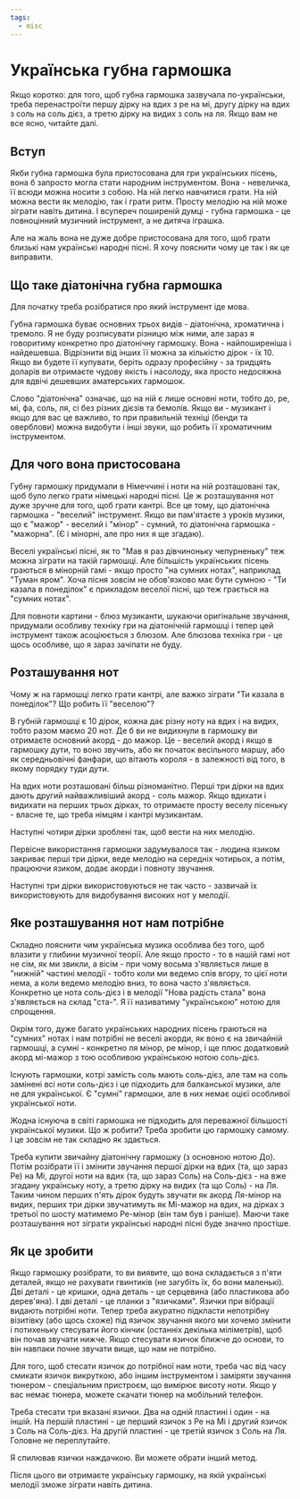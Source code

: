 ```yaml
---
tags:
  - misc
---
```

# Українська губна гармошка

Якщо коротко: для того, щоб губна гармошка зазвучала по-українськи, треба перенастроїти першу дірку на вдих з ре на мі, другу дірку на вдих з соль на соль дієз, а третю дірку на видих з соль на ля.
Якщо вам не все ясно, читайте далі.

## Вступ

Якби губна гармошка була пристосована для гри українських пісень, вона б запросто могла стати народним інструментом.
Вона - невеличка, її всюди можна носити з собою.
На ній легко навчитися грати.
На ній можна вести як мелодію, так і грати ритм.
Просту мелодію на ній може зіграти навіть дитина.
І всупереч поширеній думці - губна гармошка - це повноцінний музичний інструмент, а не дитяча іграшка.

Але на жаль вона не дуже добре пристосована для того, щоб грати близькі нам українські народні пісні.
Я хочу пояснити чому це так і як це виправити. 

## Що таке діатонічна губна гармошка

Для початку треба розібратися про який інструмент іде мова.

Губна гармошка буває основних трьох видів - діатонічна, хроматична і тремоло.
Я не буду розписувати різницю між ними, але зараз я говоритиму конкретно про діатонічну гармошку.
Вона - найпоширеніша і найдешевша.
Відрізнити від інших її можна за кількістю дірок - їх 10.
Якщо ви будете її купувати, беріть одразу професійну - за тридцять доларів ви отримаєте чудову якість і насолоду, яка просто недосяжна для вдвічі дешевших аматерських гармошок.

Слово "діатонічна" означає, що на ній є лише основні ноти, тобто до, ре, мі, фа, соль, ля, сі без різних дієзів та бемолів.
Якщо ви - музикант і якщо для вас це важливо, то при правильній техніці (бенди та оверблови) можна видобути і інші звуки, що робить її хроматичним інструментом.

## Для чого вона пристосована

Губну гармошку придумали в Німеччині і ноти на ній розташовані так, щоб було легко грати німецькі народні пісні.
Це ж розташування нот дуже зручне для того, щоб грати кантрі.
Все це тому, що діатонічна гармошка - "веселий" інструмент.
Якщо ви пам'ятаєте з уроків музики, що є "мажор" - веселий і "мінор" - сумний, то діатонічна гармошка - "мажорна".
(Є і мінорні, але про них я ще згадаю).

Веселі українські пісні, як то "Мав я раз дівчиноньку чепурненьку" теж можна зіграти на такій гармошці. 
Але більшість українських пісень граються в мінорній гамі - якщо просто "на сумних нотах", наприклад "Туман яром".
Хоча пісня зовсім не обов'язково має бути сумною - "Ти казала в понеділок" є прикладом веселої пісні, що теж грається на "сумних нотах".

Для повноти картини - блюз музиканти, шукаючи оригінальне звучання, придумали особливу техніку гри на діатонічній гармошці і тепер цей інструмент також асоціюється з блюзом.
Але блюзова техніка гри - це щось особливе, що я зараз зачіпати не буду.

## Розташування нот

Чому ж на гармошці легко грати кантрі, але важко зіграти "Ти казала в понеділок"?
Що робить її "веселою"?

В губній гармошці є 10 дірок, кожна дає різну ноту на вдих і на видих, тобто разом маємо 20 нот.
Де б ви не видихнули в гармошку ви отримаєте основний акорд - до мажор.
Це - веселий акорд і якщо в гармошку дути, то воно звучить, або як початок весільного маршу, або як середньовічні фанфари, що вітають короля - в залежності від того, в якому порядку туди дути. 

На вдих ноти розташовані більш різноманітно.
Перші три дірки на вдих дають другий найважливіший акорд - соль мажор.
Якщо вдихати і видихати на перших трьох дірках, то отримаєте просту веселу пісеньку - власне те, що треба німцям і кантрі музикантам.

Наступні чотири дірки зроблені так, щоб вести на них мелодію.

Первісне використання гармошки задумувалося так - людина язиком закриває перші три дірки, веде мелодію на середніх чотирьох, а потім, працюючи язиком, додає акорди і повноту звучання.

[//]: # (Andersen)

Наступні три дірки використовуються не так часто - зазвичай їх використовують для видобування високих нот у мелодії.

## Яке розташування нот нам потрібне

Складно пояснити чим українська музика особлива без того, щоб влазити у глибини музичної теорії. 
Але якщо просто - то в нашій гамі нот не сім, як ми звикли, а вісім - при чому восьма з'являється лише в "нижній" частині мелодії - тобто коли ми ведемо спів вгору, то цієї ноти нема, а коли ведемо мелодію вниз, то вона часто з'являється.
Конкретно це нота соль-дієз і в мелодії "Нова радість стала" вона з'являється на склад "ста-".
Я її називатиму "українською" нотою для спрощення.

Окрім того, дуже багато українських народних пісень граються на "сумних" нотах і нам потрібні не веселі акорди, як воно є на звичайній гармошці, а сумні - конкретно ля мінор, ре мінор, і ще плюс додатковий акорд мі-мажор з тою особливою українською нотою соль-дієз.

Існують гармошки, котрі замість соль мають соль-дієз, але там на соль замінені всі ноти соль-дієз і це підходить для балканської музики, але не для української.
Є "сумні" гармошки, але в них немає оцієї особливої української ноти.

Жодна існуюча в світі гармошка не підходить для переважної більшості української музики. 
Що ж робити?
Треба зробити цю гармошку самому.
І це зовсім не так складно як здається.

Треба купити звичайну діатонічну гармошку (з основною нотою До).
Потім розібрати її і змінити звучання першої дірки на вдих (та, що зараз Ре) на Мі, другої ноти на вдих (та, що зараз Соль) на Соль-дієз - на вже згадану українську ноту, а третю дірку на видих (та що Соль) - на Ля.
Таким чином перших п'ять дірок будуть звучати як акорд Ля-мінор на видих, перших три дірки звучатимуть як Мі-мажор на вдих, на дірках з третьої по шосту матимемо Ре-мінор (він там був і раніше).
Маючи таке розташування нот зіграти українські народні пісні буде значно простіше.

## Як це зробити

Якщо гармошку розібрати, то ви виявите, що вона складається з п'яти деталей, якщо не рахувати гвинтиків (не загубіть їх, бо вони маленькі).
Дві деталі - це кришки, одна деталь - це серцевина (або пластикова або дерев'яна). І дві деталі - це планки з "язичками".
Язички при вібрації видають потрібні ноти.
Тепер треба акуратно підкласти непотрібну візитівку (або щось схоже) під язичок звучання якого ми хочемо змінити і потихеньку стесувати його кінчик (останніх декілька міліметрів), щоб він почав звучати нижче.
Якщо стесувати язичок ближче до основи, то він навпаки почне звучати вище, що нам не потрібно.

Для того, щоб стесати язичок до потрібної нам ноти, треба час від часу смикати язичок викруткою, або іншим інструментом і заміряти звучання тюнером - спеціальним пристроєм, що вимірює висоту ноти.
Якщо у вас немає тюнера, можете скачати тюнер на мобільний телефон.

Треба стесати три вказані язички.
Два на одній пластині і один - на іншій.
На першій пластині - це перший язичок з Ре на Мі і другий язичок з Соль на Соль-дієз. 
На другій пластині - це третій язичок з Соль на Ля.
Головне не переплутайте.

Я спилював язички наждачкою.
Ви можете обрати інший метод.

Після цього ви отримаєте українську гармошку, на якій українські мелодії зможе зіграти навіть дитина.
